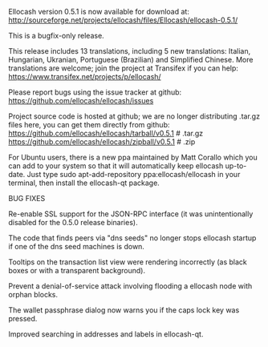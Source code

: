Ellocash version 0.5.1 is now available for download at:
http://sourceforge.net/projects/ellocash/files/Ellocash/ellocash-0.5.1/

This is a bugfix-only release.

This release includes 13 translations, including 5 new translations:
Italian, Hungarian, Ukranian, Portuguese (Brazilian) and Simplified Chinese.
More translations are welcome; join the project at Transifex if you can help:
https://www.transifex.net/projects/p/ellocash/

Please report bugs using the issue tracker at github:
https://github.com/ellocash/ellocash/issues

Project source code is hosted at github; we are no longer
distributing .tar.gz files here, you can get them
directly from github:
https://github.com/ellocash/ellocash/tarball/v0.5.1  # .tar.gz
https://github.com/ellocash/ellocash/zipball/v0.5.1  # .zip

For Ubuntu users, there is a new ppa maintained by Matt Corallo which
you can add to your system so that it will automatically keep
ellocash up-to-date.  Just type
sudo apt-add-repository ppa:ellocash/ellocash
in your terminal, then install the ellocash-qt package.


BUG FIXES

Re-enable SSL support for the JSON-RPC interface (it was unintentionally
disabled for the 0.5.0 release binaries).

The code that finds peers via "dns seeds" no longer stops ellocash startup
if one of the dns seed machines is down.

Tooltips on the transaction list view were rendering incorrectly (as black boxes
or with a transparent background).

Prevent a denial-of-service attack involving flooding a ellocash node with
orphan blocks.

The wallet passphrase dialog now warns you if the caps lock key was pressed.

Improved searching in addresses and labels in ellocash-qt.
